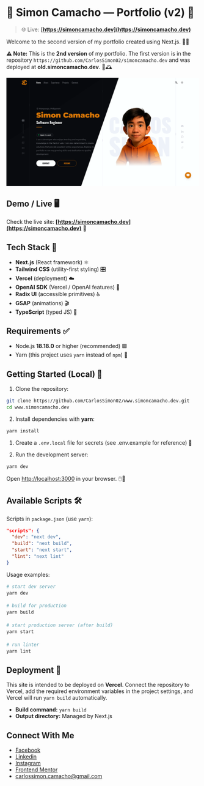 # 🚀 Simon Camacho — Portfolio (v2) 🎨

> 🌐 Live: **[https://simoncamacho.dev](https://simoncamacho.dev)**

Welcome to the second version of my portfolio created using Next.js. 💼✨

**⚠️ Note:** This is the **2nd version** of my portfolio. The first version is in the repository `https://github.com/CarlosSimon02/simoncamacho.dev` and was deployed at **old.simoncamacho.dev**. 🔁🕰️

![portfolio](/screenshot.png)

## Demo / Live 🖥️

Check the live site: **[https://simoncamacho.dev](https://simoncamacho.dev)** 🌟

## Tech Stack 🧩

- **Next.js** (React framework) ⚛️
- **Tailwind CSS** (utility-first styling) 🎛️
- **Vercel** (deployment) ☁️
- **OpenAI SDK** (Vercel / OpenAI features) 🤖
- **Radix UI** (accessible primitives) ♿
- **GSAP** (animations) 🎬
- **TypeScript** (typed JS) 💠

## Requirements ✅

- Node.js **18.18.0** or higher (recommended) 🟩
- Yarn (this project uses `yarn` instead of `npm`) 🧶

## Getting Started (Local) 🧭

1. Clone the repository:

```bash
git clone https://github.com/CarlosSimon02/www.simoncamacho.dev.git
cd www.simoncamacho.dev
```

2. Install dependencies with **yarn**:

```bash
yarn install
```

1. Create a `.env.local` file for secrets (see .env.example for reference) 🔐

2. Run the development server:

```bash
yarn dev
```

Open [http://localhost:3000](http://localhost:3000) in your browser. 🖱️👀

## Available Scripts 🛠️

Scripts in `package.json` (use `yarn`):

```json
"scripts": {
  "dev": "next dev",
  "build": "next build",
  "start": "next start",
  "lint": "next lint"
}
```

Usage examples:

```bash
# start dev server
yarn dev

# build for production
yarn build

# start production server (after build)
yarn start

# run linter
yarn lint
```

## Deployment 🚀

This site is intended to be deployed on **Vercel**. Connect the repository to Vercel, add the required environment variables in the project settings, and Vercel will run `yarn build` automatically.

- **Build command:** `yarn build`
- **Output directory:** Managed by Next.js

## Connect With Me

- [Facebook](https://www.facebook.com/CarlosSimon02/)
- [Linkedin](https://www.linkedin.com/in/carlossimon02/)
- [Instagram](https://www.instagram.com/caloycowmoochi/)
- [Frontend Mentor](https://www.frontendmentor.io/profile/CarlosSimon02)
- carlossimon.camacho@gmail.com
